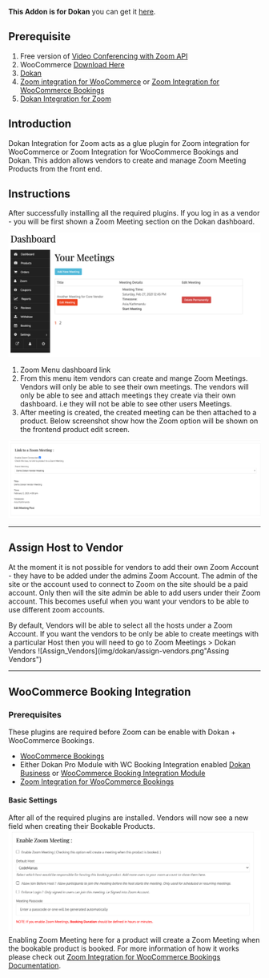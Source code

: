 **This Addon is for Dokan** you can get it [here](https://wordpress.org/plugins/dokan-lite/).

## Prerequisite

1. Free version of [Video Conferencing with Zoom API ](https://wordpress.org/plugins/video-conferencing-with-zoom-api/)
2. WooCommerce [Download Here](https://wordpress.org/plugins/woocommerce/)
3. [Dokan](https://wordpress.org/plugins/dokan-lite/)
3. [Zoom integration for WooCommerce](https://www.codemanas.com/downloads/zoom-meetings-for-woocommerce/) or [Zoom Integration for WooCommerce Bookings](https://www.codemanas.com/downloads/zoom-integration-for-woocommerce-booking/)
4. [Dokan Integration for Zoom](https://www.codemanas.com/downloads/dokan-integration-for-zoom/)

## Introduction

Dokan Integration for Zoom acts as a glue plugin for Zoom integration for WooCommerce or Zoom Integration for WooCommerce Bookings and Dokan. This addon allows vendors to create and manage Zoom Meeting Products from the front end.

## Instructions

After successfully installing all the required plugins. If you log in as a vendor - you will be first shown a Zoom Meeting section on the Dokan dashboard.

![Zoom_Dokan_dashboard](img/dokan/frontend-dashboard.png "Zoom Dokan Dashboard")

1. Zoom Menu dashboard link
2. From this menu item vendors can create and mange Zoom Meetings. Vendors will only be able to see their own meetings. The vendors will only be able to see and attach meetings they create via their own dashboard. i.e they will not be able to see other users Meetings.
3. After meeting is created, the created meeting can be then attached to a product. Below screenshot show how the Zoom option will be shown on the frontend product edit screen.

![Dokan_Product](img/dokan/connect-meeting.png "Dokan connect Product to meeting")

---

## Assign Host to Vendor

At the moment it is not possible for vendors to add their own Zoom Account - they have to be added under the admins Zoom Account. The admin of the site or the account used to connect to Zoom on the site should be a paid account. Only then will the site admin be able to add users under their Zoom account. This becomes useful when you want your vendors to be able to use different zoom accounts.

By default, Vendors will be able to select all the hosts under a Zoom Account. If you want the vendors to be only be able to create meetings with a particular Host then you will need to go to Zoom Meetings > Dokan Vendors
![Assign_Vendors](img/dokan/assign-vendors.png"Assing Vendors")

---

## WooCommerce Booking Integration

### Prerequisites
These plugins are required before Zoom can be enable with Dokan + WooCommerce Bookings.

- [WooCommerce Bookings](https://woocommerce.com/products/woocommerce-bookings/)
- Either Dokan Pro Module with WC Booking Integration enabled [Dokan Business](https://wedevs.com/dokan/pricing]) or [WooCommerce Booking Integration Module](https://wedevs.com/dokan/extensions/woocommerce-booking-integration/)
- [Zoom Integration for WooCommerce Bookings](https://www.codemanas.com/downloads/zoom-integration-for-woocommerce-booking/) 

#### Basic Settings
After all of the required plugins are installed. Vendors will now see a new field when creating their Bookable Products.
![Enable Zoom Meeting for Bookable Product](img/dokan/enable-zoom-meetings.png)
Enabling Zoom Meeting here for a product will create a Zoom Meeting when the bookable product is booked. For more information of how it works please check out  [Zoom Integration for WooCommerce Bookings Documentation](woocoommerce-bookings.md).